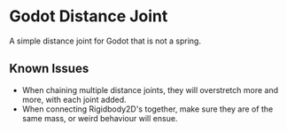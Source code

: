 # Godot Distance Joint
A simple distance joint for Godot that is not a spring.

## Known Issues
* When chaining multiple distance joints, they will overstretch more and more, with each joint added.
* When connecting Rigidbody2D's together, make sure they are of the same mass, or weird behaviour will ensue.
